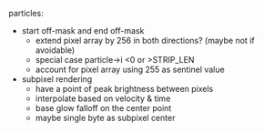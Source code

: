 particles:
- start off-mask and end off-mask
    - extend pixel array by 256 in both directions?  (maybe not if avoidable)
    - special case particle->i <0 or >STRIP_LEN
    - account for pixel array using 255 as sentinel value
- subpixel rendering
    - have a point of peak brightness between pixels
    - interpolate based on velocity & time
    - base glow falloff on the center point
    - maybe single byte as subpixel center

